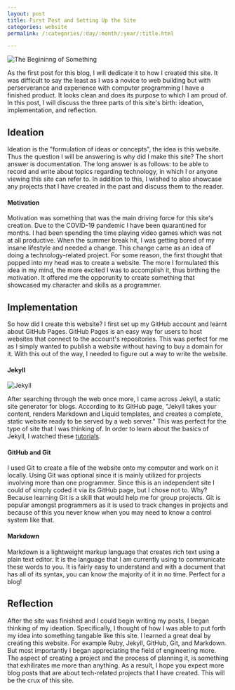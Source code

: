 ```yaml
---
layout: post
title: First Post and Setting Up the Site
categories: website
permalink: /:categories/:day/:month/:year/:title.html

---
```


![The Begininng of Something](/ritish_blog/images/sovietpainting.jpg)

As the first post for this blog, I will dedicate it to how I created this site. It was difficult to say the least as
I was a novice to web building but with perserverance and experience with computer programming I have a finished product.
It looks clean and does its purpose to which I am proud of. In this post, I will discuss the three parts of this site's birth: ideation, implementation, and reflection.

## Ideation

Ideation is the "formulation of ideas or concepts", the idea is this website. Thus the question I will be answering is why did I make this site?
The short answer is documentation. The long answer is as follows: to be able to record and write about topics regarding technology, in which I or anyone viewing this site can refer to.
In addition to this, I wished to also showcase any projects that I have created in the past and discuss them to the reader.

#### Motivation

Motivation was something that was the main driving force for this site's creation. Due to the COVID-19 pandemic I have been quarantined for months. 
I had been spending the time playing video games which was not at all productive. When the summer break hit, I was getting bored of my insane lifestyle
and needed a change. This change came as an idea of doing a technology-related project. For some reason, the first thought that popped into my head was to create a website.
The more I formulated this idea in my mind, the more excited I was to accomplish it, thus birthing the motivation. It offered me the opporunity to create something that showcased my character
and skills as a programmer.

## Implementation

So how did I create this website? I first set up my GitHub account and learnt about GitHub Pages. GitHub Pages is an easy way for users to host websites that connect to the account's repositories. 
This was perfect for me as I simply wanted to publish a website without having to buy a domain for it. With this out of the way, I needed to figure out a way to write the website.

#### Jekyll

![Jekyll](/ritish_blog/images/JekyllLogo.png)

After searching through the web once more, I came across Jekyll, a static site generator for blogs. According to its GitHub page, "Jekyll takes your content, renders Markdown and Liquid templates,
and creates a complete, static website ready to be served by a web server." This was perfect for the type of site that I was thinking of. In order to learn about the basics of Jekyll, I watched these [tutorials](https://www.youtube.com/watch?v=T1itpPvFWHI&list=PLLAZ4kZ9dFpOPV5C5Ay0pHaa0RJFhcmcB). 

#### GitHub and Git

I used Git to create a file of the website onto my computer and work on it locally. Using Git was optional since it is mainly utilized for projects involving more than one programmer.
Since this is an independent site I could of simply coded it via its GitHub page, but I chose not to. Why? Because learning Git is a skill that would help me for group projects.
Git is popular amongst programmers as it is used to track changes in projects and because of this you never know when you may need to know a control system like that.

#### Markdown 

Markdown is a lightweight markup language that creates rich text using a plain text editor. It is the language that I am currently using to communicate these words to you.
It is fairly easy to understand and with a document that has all of its syntax, you can know the majority of it in no time. Perfect for a blog!

## Reflection

After the site was finished and I could begin writing my posts, I began thinking of my ideation. Specifically, I thought of how I was able to put forth my idea into something tangable like this site.
I learned a great deal by creating this website. For example Ruby, Jekyll, GitHub, Git, and Markdown. But most importantly I began appreciating the field of engineering more. 
The aspect of creating a project and the process of planning it, is something that exhilirates me more than anything. As a result, I hope you expect more blog posts that are about tech-related
projects that I have created. This will be the crux of this site. 





